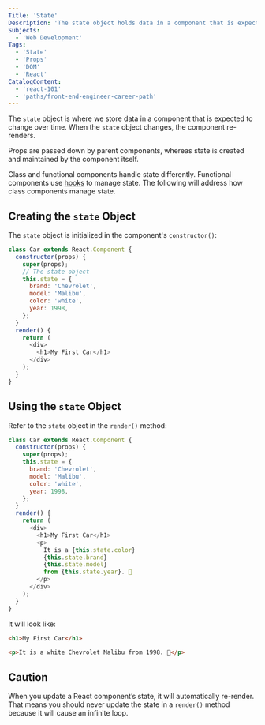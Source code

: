 ```yaml
---
Title: 'State'
Description: 'The state object holds data in a component that is expected to change over time. It is created and maintained by the component itself, and when it changes, the component re-renders.'
Subjects:
  - 'Web Development'
Tags:
  - 'State'
  - 'Props'
  - 'DOM'
  - 'React'
CatalogContent:
  - 'react-101'
  - 'paths/front-end-engineer-career-path'
---
```


The `state` object is where we store data in a component that is expected to change over time. When the `state` object changes, the component re-renders.

Props are passed down by parent components, whereas state is created and maintained by the component itself.

Class and functional components handle state differently. Functional components use [hooks](https://www.codecademy.com/resources/docs/react/hooks) to manage state. The following will address how class components manage state.

## Creating the `state` Object

The `state` object is initialized in the component's `constructor()`:

```js
class Car extends React.Component {
  constructor(props) {
    super(props);
    // The state object
    this.state = {
      brand: 'Chevrolet',
      model: 'Malibu',
      color: 'white',
      year: 1998,
    };
  }
  render() {
    return (
      <div>
        <h1>My First Car</h1>
      </div>
    );
  }
}
```

## Using the `state` Object

Refer to the `state` object in the `render()` method:

```js
class Car extends React.Component {
  constructor(props) {
    super(props);
    this.state = {
      brand: 'Chevrolet',
      model: 'Malibu',
      color: 'white',
      year: 1998,
    };
  }
  render() {
    return (
      <div>
        <h1>My First Car</h1>
        <p>
          It is a {this.state.color}
          {this.state.brand}
          {this.state.model}
          from {this.state.year}. 🚙
        </p>
      </div>
    );
  }
}
```

It will look like:

```html
<h1>My First Car</h1>

<p>It is a white Chevrolet Malibu from 1998. 🚙</p>
```

## Caution

When you update a React component’s state, it will automatically re-render. That means you should never update the state in a `render()` method because it will cause an infinite loop.
